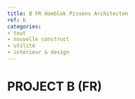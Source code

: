 ```yaml
---
title: B FR Hamblok Pissens Architecten
ref: b
categories:
- tout
- nouvelle construct
- utilité
- intérieur & design
---
```

# PROJECT B (FR)